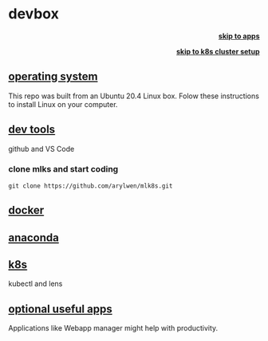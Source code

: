 # devbox 
<p style="text-align: right"> <a href="../apps/apps.md"><b>skip to apps</b></a> </p>
<p style="text-align: right"> <a href="../node-setup/node-setup.md"><b>skip to k8s cluster setup</b></a></p>

## [operating system](/docs/devbox/os.md)
This repo was built from an Ubuntu 20.4 Linux box. Folow these instructions to install Linux on your computer.

## [dev tools](/docs/devbox/git.md)
github and VS Code

### clone mlks and start coding
```
git clone https://github.com/arylwen/mlk8s.git 
```

## [docker](/docs/devbox/docker.md)

## [anaconda](/docs/devbox/anaconda.md)

## [k8s](/docs/devbox/k8s.md)
kubectl and lens

## [optional useful apps](/docs/devbox/apps.md)
Applications like Webapp manager might help with productivity.